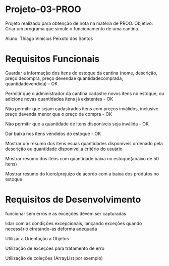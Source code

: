 # Projeto-03-PROO
Projeto realizado para obtenção de nota na matéria de PROO.
Objetivo: Criar um programa que simule o funcionamento de uma cantina.

Aluno: Thiago Vinicius Peixoto dos Santos

# Requisitos Funcionais

Guardar a informação dos itens do estoque da cantina (nome, descrição, preço decompra, preço devendae
quantidadecomprada, quantidadevendida) - OK

Permitir que o administrador da cantina cadastre novos itens no estoque, ou adicione novas quantidadea itens já
existentes - OK

Não permitir que sejam cadastrados itens com preços inválidos, inclusive preço devenda menor que o preço de
compra - OK

Não permitir que a quantidade de itens disponíveis seja inválida - OK

Dar baixa nos itens vendidos do estoque - OK

Mostrar um resumo dos itens esuas quantidades disponíveis ordenado pela descrição ou quantidade disponível,a
critério do usuário

Mostrar resumo dos itens com quantidade baixa no estoque(abaixo de 50 itens)

Mostrar resumo do lucro/prejuízo de acordo com a baixa dos produtos no estoque

# Requisitos de Desenvolvimento
funcionar sem erros e as exceções devem ser capturadas

lidar com as condições excepcionais, lançando exceções quando necessário etratando-as deforma adequada

Utilizar a Orientação a Objetos

Utilização de exceções para tratamento de erro

Utilização de coleções (ArrayList por exemplo)